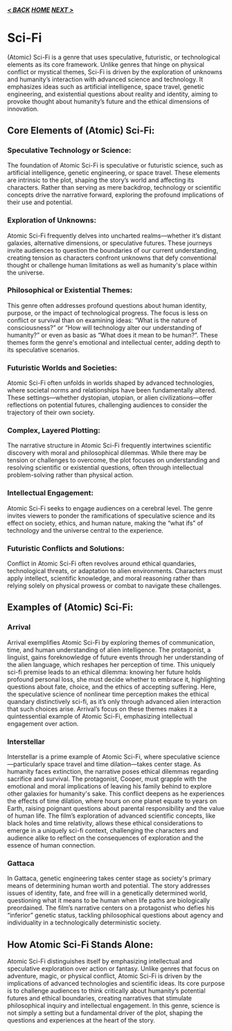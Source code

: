 ##### [< BACK](horror.md) [HOME](index.md) [NEXT >](action.md)

# Sci-Fi

(Atomic) Sci-Fi is a genre that uses speculative, futuristic, or technological elements as its core framework. Unlike genres that hinge on physical conflict or mystical themes, Sci-Fi is driven by the exploration of unknowns and humanity’s interaction with advanced science and technology. It emphasizes ideas such as artificial intelligence, space travel, genetic engineering, and existential questions about reality and identity, aiming to provoke thought about humanity’s future and the ethical dimensions of innovation.

## Core Elements of (Atomic) Sci-Fi:

### Speculative Technology or Science:

The foundation of Atomic Sci-Fi is speculative or futuristic science, such as artificial intelligence, genetic engineering, or space travel. These elements are intrinsic to the plot, shaping the story’s world and affecting its characters. Rather than serving as mere backdrop, technology or scientific concepts drive the narrative forward, exploring the profound implications of their use and potential.

### Exploration of Unknowns:

Atomic Sci-Fi frequently delves into uncharted realms—whether it’s distant galaxies, alternative dimensions, or speculative futures. These journeys invite audiences to question the boundaries of our current understanding, creating tension as characters confront unknowns that defy conventional thought or challenge human limitations as well as humanity's place within the universe.

### Philosophical or Existential Themes:

This genre often addresses profound questions about human identity, purpose, or the impact of technological progress. The focus is less on conflict or survival than on examining ideas: “What is the nature of consciousness?” or “How will technology alter our understanding of humanity?” or even as basic as “What does it mean to be human?”. These themes form the genre's emotional and intellectual center, adding depth to its speculative scenarios.

### Futuristic Worlds and Societies:

Atomic Sci-Fi often unfolds in worlds shaped by advanced technologies, where societal norms and relationships have been fundamentally altered. These settings—whether dystopian, utopian, or alien civilizations—offer reflections on potential futures, challenging audiences to consider the trajectory of their own society.

### Complex, Layered Plotting:

The narrative structure in Atomic Sci-Fi frequently intertwines scientific discovery with moral and philosophical dilemmas. While there may be tension or challenges to overcome, the plot focuses on understanding and resolving scientific or existential questions, often through intellectual problem-solving rather than physical action.

### Intellectual Engagement:

Atomic Sci-Fi seeks to engage audiences on a cerebral level. The genre invites viewers to ponder the ramifications of speculative science and its effect on society, ethics, and human nature, making the “what ifs” of technology and the universe central to the experience.

### Futuristic Conflicts and Solutions:

Conflict in Atomic Sci-Fi often revolves around ethical quandaries, technological threats, or adaptation to alien environments. Characters must apply intellect, scientific knowledge, and moral reasoning rather than relying solely on physical prowess or combat to navigate these challenges.

## Examples of (Atomic) Sci-Fi:

### Arrival

Arrival exemplifies Atomic Sci-Fi by exploring themes of communication, time, and human understanding of alien intelligence. The protagonist, a linguist, gains foreknowledge of future events through her understanding of the alien language, which reshapes her perception of time. This uniquely sci-fi premise leads to an ethical dilemma: knowing her future holds profound personal loss, she must decide whether to embrace it, highlighting questions about fate, choice, and the ethics of accepting suffering. Here, the speculative science of nonlinear time perception makes the ethical quandary distinctively sci-fi, as it’s only through advanced alien interaction that such choices arise. Arrival’s focus on these themes makes it a quintessential example of Atomic Sci-Fi, emphasizing intellectual engagement over action.

### Interstellar

Interstellar is a prime example of Atomic Sci-Fi, where speculative science—particularly space travel and time dilation—takes center stage. As humanity faces extinction, the narrative poses ethical dilemmas regarding sacrifice and survival. The protagonist, Cooper, must grapple with the emotional and moral implications of leaving his family behind to explore other galaxies for humanity's sake. This conflict deepens as he experiences the effects of time dilation, where hours on one planet equate to years on Earth, raising poignant questions about parental responsibility and the value of human life. The film’s exploration of advanced scientific concepts, like black holes and time relativity, allows these ethical considerations to emerge in a uniquely sci-fi context, challenging the characters and audience alike to reflect on the consequences of exploration and the essence of human connection.

### Gattaca

In Gattaca, genetic engineering takes center stage as society's primary means of determining human worth and potential. The story addresses issues of identity, fate, and free will in a genetically determined world, questioning what it means to be human when life paths are biologically preordained. The film’s narrative centers on a protagonist who defies his “inferior” genetic status, tackling philosophical questions about agency and individuality in a technologically deterministic society.

## How Atomic Sci-Fi Stands Alone:

Atomic Sci-Fi distinguishes itself by emphasizing intellectual and speculative exploration over action or fantasy. Unlike genres that focus on adventure, magic, or physical conflict, Atomic Sci-Fi is driven by the implications of advanced technologies and scientific ideas. Its core purpose is to challenge audiences to think critically about humanity’s potential futures and ethical boundaries, creating narratives that stimulate philosophical inquiry and intellectual engagement. In this genre, science is not simply a setting but a fundamental driver of the plot, shaping the questions and experiences at the heart of the story.